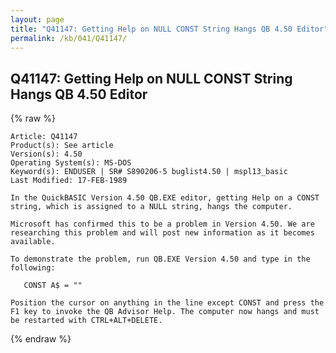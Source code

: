 ```yaml
---
layout: page
title: "Q41147: Getting Help on NULL CONST String Hangs QB 4.50 Editor"
permalink: /kb/041/Q41147/
---
```


## Q41147: Getting Help on NULL CONST String Hangs QB 4.50 Editor

{% raw %}

	Article: Q41147
	Product(s): See article
	Version(s): 4.50
	Operating System(s): MS-DOS
	Keyword(s): ENDUSER | SR# S890206-5 buglist4.50 | mspl13_basic
	Last Modified: 17-FEB-1989
	
	In the QuickBASIC Version 4.50 QB.EXE editor, getting Help on a CONST
	string, which is assigned to a NULL string, hangs the computer.
	
	Microsoft has confirmed this to be a problem in Version 4.50. We are
	researching this problem and will post new information as it becomes
	available.
	
	To demonstrate the problem, run QB.EXE Version 4.50 and type in the
	following:
	
	   CONST A$ = ""
	
	Position the cursor on anything in the line except CONST and press the
	F1 key to invoke the QB Advisor Help. The computer now hangs and must
	be restarted with CTRL+ALT+DELETE.

{% endraw %}
